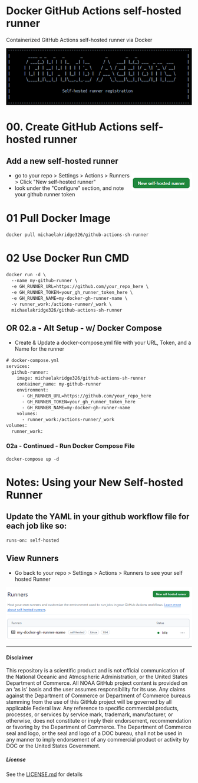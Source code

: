 # Docker GitHub Actions self-hosted runner
Containerized GitHub Actions self-hosted runner via Docker

<img src="./docs/images/00.png" />

# 00. Create GitHub Actions self-hosted runner
## Add a new self-hosted runner
<img src="./docs/images/01.png" align="right"  />

- go to your repo > Settings > Actions > Runners > Click "New self-hosted runner"
- look under the "Configure" section, and note your github runner token

# 01 Pull Docker Image
```
docker pull michaelakridge326/github-actions-sh-runner
```

# 02 Use Docker Run CMD
```
docker run -d \
  --name my-github-runner \
  -e GH_RUNNER_URL=https://github.com/your_repo_here \
  -e GH_RUNNER_TOKEN=your_gh_runner_token_here \
  -e GH_RUNNER_NAME=my-docker-gh-runner-name \
  -v runner_work:/actions-runner/_work \
  michaelakridge326/github-actions-sh-runner
```
## OR 02.a - Alt Setup - w/ Docker Compose
- Create & Update a docker-compose.yml file with your URL, Token, and a Name for the runner
```
# docker-compose.yml
services:
  github-runner:
    image: michaelakridge326/github-actions-sh-runner
    container_name: my-github-runner
    environment:
      - GH_RUNNER_URL=https://github.com/your_repo_here
      - GH_RUNNER_TOKEN=your_gh_runner_token_here
      - GH_RUNNER_NAME=my-docker-gh-runner-name
    volumes:
      - runner_work:/actions-runner/_work
volumes:
  runner_work:
```
### 02a - Continued - Run Docker Compose File
```
docker-compose up -d
```

# Notes: Using your New Self-hosted Runner
## Update the YAML in your github workflow file for each job like so:
```
runs-on: self-hosted
```
## View Runners
- Go back to your repo > Settings > Actions > Runners  to see your self hosted Runner

<img src="./docs/images/03.png"  />

----------
#### Disclaimer
This repository is a scientific product and is not official communication of the National Oceanic and Atmospheric Administration, or the United States Department of Commerce. All NOAA GitHub project content is provided on an ‘as is’ basis and the user assumes responsibility for its use. Any claims against the Department of Commerce or Department of Commerce bureaus stemming from the use of this GitHub project will be governed by all applicable Federal law. Any reference to specific commercial products, processes, or services by service mark, trademark, manufacturer, or otherwise, does not constitute or imply their endorsement, recommendation or favoring by the Department of Commerce. The Department of Commerce seal and logo, or the seal and logo of a DOC bureau, shall not be used in any manner to imply endorsement of any commercial product or activity by DOC or the United States Government.

##### License
See the [LICENSE.md](./LICENSE.md) for details
